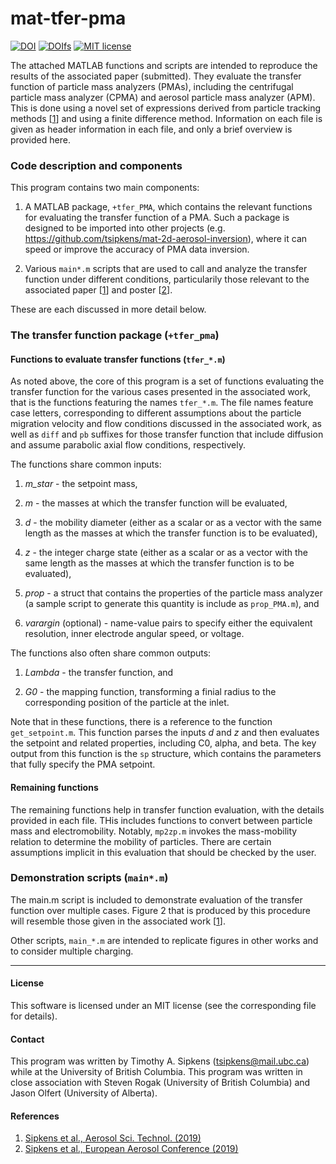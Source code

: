 # mat-tfer-pma

[![DOI](https://zenodo.org/badge/191454449.svg)](https://zenodo.org/badge/latestdoi/191454449)
[![DOIfs](https://img.shields.io/badge/DOI-10.6084/m9.figshare.9960110.v5-blue)](https://doi.org/10.6084/m9.figshare.9960110.v5)
[![MIT license](https://img.shields.io/badge/License-MIT-blue.svg)](https://lbesson.mit-license.org/)

The attached MATLAB functions and scripts are intended to reproduce the 
results of the associated paper (submitted). They evaluate the transfer 
function of  particle mass analyzers (PMAs), including the centrifugal 
particle mass analyzer (CPMA) and aerosol particle mass analyzer (APM). 
This is done using a novel set of expressions derived from particle 
tracking methods [[1][1]] and using a finite difference method. Information on 
each file is given as header information in each file, and only a brief
overview is provided here.


### Code description and components

This program contains two main components: 

1. A MATLAB package, `+tfer_PMA`, which contains the relevant functions 
for evaluating the transfer function of a PMA. Such a package is 
designed to be imported into other projects (e.g. 
https://github.com/tsipkens/mat-2d-aerosol-inversion), where it can speed or
improve the accuracy of PMA data inversion. 

2. Various `main*.m` scripts that are used to call and analyze the transfer function 
under different conditions, particularily those relevant to the associated 
paper [[1][1]] and poster [[2][2]]. 

These are each discussed in more detail below. 

### The transfer function package (`+tfer_pma`)

#### Functions to evaluate transfer functions (`tfer_*.m`)

As noted above, the core of this program is a set of 
functions evaluating the transfer function for the various 
cases presented in the associated work, that is
the functions featuring the names `tfer_*.m`. The file names feature case
letters, corresponding to different assumptions about the particle
migration velocity and flow conditions discussed in the associated work,
as well as `diff` and `pb` suffixes for those transfer function that
include diffusion and assume parabolic axial flow conditions, respectively.

The functions share common inputs:

1. *m_star* - the setpoint mass,

2. *m* - the masses at which the transfer function will be evaluated,

3. *d* - the mobility diameter (either as a scalar or as a vector with the
  same length as the masses at which the transfer function is to be
  evaluated),

4. *z* - the integer charge state (either as a scalar or as a vector with the
  same length as the masses at which the transfer function is to be
  evaluated),

5. *prop* - a struct that contains the properties of the particle mass analyzer
  (a sample script to generate this quantity is include as `prop_PMA.m`), and

6. *varargin* (optional) - name-value pairs to specify either the equivalent
  resolution, inner electrode angular speed, or voltage.

The functions also often share common outputs:

1. *Lambda* - the transfer function, and

2. *G0* - the mapping function, transforming a finial radius to the
corresponding position of the particle at the inlet.

Note that in these functions, there is a reference to the function
`get_setpoint.m`. This function parses the inputs *d* and *z* and then
evaluates the setpoint and related properties, including C0, alpha, and beta.
The key output from this function is the `sp` structure, which contains
the parameters that fully specify the PMA setpoint. 

#### Remaining functions

The remaining functions help in transfer function evaluation, with the
details provided in each file. THis includes functions to convert
between particle mass and electromobility. Notably, `mp2zp.m` invokes
the mass-mobility relation to determine the mobility of particles. 
There are certain assumptions implicit in this evaluation that
should be checked by the user. 

### Demonstration scripts (`main*.m`)

The main.m script is included to demonstrate evaluation of the transfer function
over multiple cases. Figure 2 that is produced by this procedure will
resemble those given in the associated work [[1][1]]. 

Other scripts, `main_*.m` are intended to replicate figures in other 
works and to consider multiple charging. 

----------------------------------------------------------------------

#### License

This software is licensed under an MIT license (see the corresponding file
for details).


#### Contact

This program was written by Timothy A. Sipkens
([tsipkens@mail.ubc.ca](mailto:tsipkens@mail.ubc.ca)) while at the
University of British Columbia. This program was written in close 
association with Steven Rogak (University of British Columbia) and 
Jason Olfert (University of Alberta).

#### References

1. [Sipkens et al., Aerosol Sci. Technol. (2019)][1]
2. [Sipkens et al., European Aerosol Conference (2019)][2]

[1]: https://doi.org/10.1080/02786826.2019.1680794
[2]: https://www.researchgate.net/publication/336549933_Examination_of_the_methods_available_to_compute_the_transfer_function_of_CPMA_and_APM_devices

